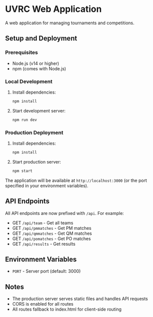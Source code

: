 # UVRC Web Application

A web application for managing tournaments and competitions.

## Setup and Deployment

### Prerequisites
- Node.js (v14 or higher)
- npm (comes with Node.js)

### Local Development
1. Install dependencies:
   ```bash
   npm install
   ```

2. Start development server:
   ```bash
   npm run dev
   ```

### Production Deployment
1. Install dependencies:
   ```bash
   npm install
   ```

2. Start production server:
   ```bash
   npm start
   ```

The application will be available at `http://localhost:3000` (or the port specified in your environment variables).

## API Endpoints

All API endpoints are now prefixed with `/api`. For example:
- GET `/api/team` - Get all teams
- GET `/api/pmmatches` - Get PM matches
- GET `/api/qmmatches` - Get QM matches
- GET `/api/pomatches` - Get PO matches
- GET `/api/results` - Get results

## Environment Variables
- `PORT` - Server port (default: 3000)

## Notes
- The production server serves static files and handles API requests
- CORS is enabled for all routes
- All routes fallback to index.html for client-side routing

